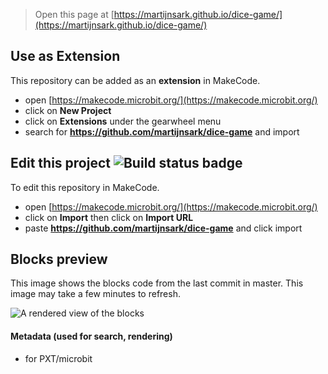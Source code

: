 
> Open this page at [https://martijnsark.github.io/dice-game/](https://martijnsark.github.io/dice-game/)

## Use as Extension

This repository can be added as an **extension** in MakeCode.

* open [https://makecode.microbit.org/](https://makecode.microbit.org/)
* click on **New Project**
* click on **Extensions** under the gearwheel menu
* search for **https://github.com/martijnsark/dice-game** and import

## Edit this project ![Build status badge](https://github.com/martijnsark/dice-game/workflows/MakeCode/badge.svg)

To edit this repository in MakeCode.

* open [https://makecode.microbit.org/](https://makecode.microbit.org/)
* click on **Import** then click on **Import URL**
* paste **https://github.com/martijnsark/dice-game** and click import

## Blocks preview

This image shows the blocks code from the last commit in master.
This image may take a few minutes to refresh.

![A rendered view of the blocks](https://github.com/martijnsark/dice-game/raw/master/.github/makecode/blocks.png)

#### Metadata (used for search, rendering)

* for PXT/microbit
<script src="https://makecode.com/gh-pages-embed.js"></script><script>makeCodeRender("{{ site.makecode.home_url }}", "{{ site.github.owner_name }}/{{ site.github.repository_name }}");</script>
